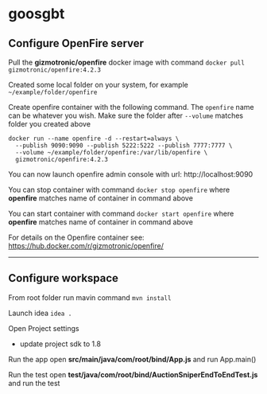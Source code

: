 # goosgbt

## Configure OpenFire server

Pull the **gizmotronic/openfire** docker image with command
`docker pull gizmotronic/openfire:4.2.3`

Created some local folder on your system, for example `~/example/folder/openfire`

Create openfire container with the following command. The `openfire` name can be whatever you wish.  Make sure the folder after `--volume` matches folder you created above
```
docker run --name openfire -d --restart=always \
  --publish 9090:9090 --publish 5222:5222 --publish 7777:7777 \
  --volume ~/example/folder/openfire:/var/lib/openfire \
  gizmotronic/openfire:4.2.3
```

You can now launch openfire admin console with url: http://localhost:9090

You can stop container with command `docker stop openfire` where **openfire** matches name of container in command above

You can start container with command `docker start openfire` where **openfire** matches name of container in command above

For details on the Openfire container see: https://hub.docker.com/r/gizmotronic/openfire/

-----------

## Configure workspace

From root folder run mavin command `mvn install`

Launch idea `idea .`

Open Project settings
  * update project sdk to 1.8

Run the app
  open **src/main/java/com/root/bind/App.js** and run App.main()
  
Run the test
  open **test/java/com/root/bind/AuctionSniperEndToEndTest.js** and run the test
  
  
